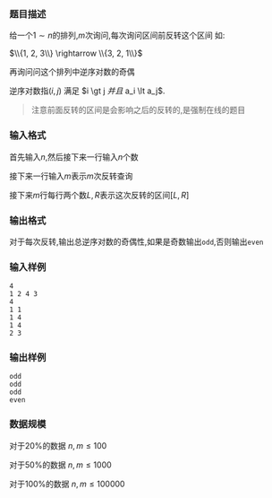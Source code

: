 ###  题目描述
给一个$1 \sim n$的排列,$m$次询问,每次询问区间前反转这个区间
如:

$\\{1, 2, 3\\} \rightarrow \\{3, 2, 1\\}$

再询问问这个排列中逆序对数的奇偶

逆序对数指$(i, j)$ 满足 $i \gt j $并且$ a_i \lt a_j$.

> 注意前面反转的区间是会影响之后的反转的,是强制在线的题目

###  输入格式

首先输入$n$,然后接下来一行输入$n$个数

接下来一行输入$m$表示$m$次反转查询

接下来$m$行每行两个数$L,R$表示这次反转的区间$[L, R]$

###  输出格式
对于每次反转,输出总逆序对数的奇偶性,如果是奇数输出`odd`,否则输出`even`
###  输入样例
```
4
1 2 4 3
4
1 1
1 4
1 4
2 3
```

###  输出样例

```
odd
odd
odd
even
```
###  数据规模

对于$20\%$的数据 $n,m \leq 100$

对于$50\%$的数据 $n,m \leq 1000$

对于$100\%$的数据 $n,m \leq 100000$